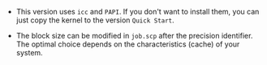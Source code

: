 * This version uses `icc` and `PAPI`. If you don't want to install them, you can just copy the kernel to the version `Quick Start`. 

* The block size can be modified in `job.scp` after the precision identifier. The optimal choice depends on the characteristics (cache) of your system. 